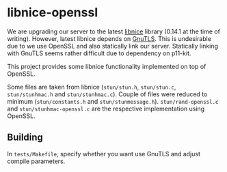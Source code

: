 libnice-openssl
===

We are upgrading our server to the latest [libnice](https://github.com/libnice/libnice) library (0.14.1 at the time of writing). However, latest libnice depends on [GnuTLS](https://www.gnutls.org/). This is undesirable due to we use OpenSSL and also statically link our server. Statically linking with GnuTLS seems rather difficult due to dependency on p11-kit.

This project provides some libnice functionality implemented on top of OpenSSL.

Some files are taken from libnice (`stun/stun.h`, `stun/stun.c`, `stun/stunhmac.h` and `stun/stunhmac.c`). Couple of files were reduced to minimum (`stun/constants.h` and `stun/stunmessage.h`). `stun/rand-openssl.c` and `stun/stunhmac-openssl.c` are the respective implementation using OpenSSL.

Building
--

In `tests/Makefile`, specify whether you want use GnuTLS and adjust compile parameters.
